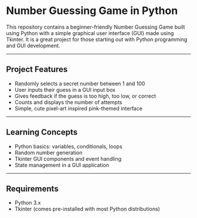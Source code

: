 #  Number Guessing Game in Python

This repository contains a beginner-friendly Number Guessing Game built using Python with a simple graphical user interface (GUI) made using Tkinter. It is a great project for those starting out with Python programming and GUI development.

---

##  Project Features

- Randomly selects a secret number between 1 and 100
- User inputs their guess in a GUI input box
- Gives feedback if the guess is too high, too low, or correct
- Counts and displays the number of attempts
- Simple, cute pixel-art inspired pink-themed interface

---

##  Learning Concepts

- Python basics: variables, conditionals, loops
- Random number generation
- Tkinter GUI components and event handling
- State management in a GUI application

---

##  Requirements

- Python 3.x
- Tkinter (comes pre-installed with most Python distributions)
